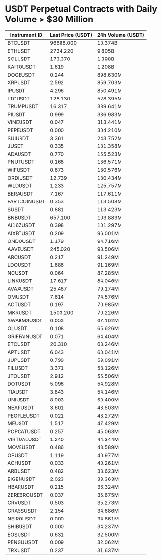 # USDT Perpetual Contracts with Daily Volume > $30 Million

| Instrument ID | Last Price (USDT) | 24h Volume (USDT) |
|---------------|-------------------|-------------------|
| BTCUSDT | 96688.000 | 10.374B |
| ETHUSDT | 2734.220 | 9.805B |
| SOLUSDT | 173.370 | 1.398B |
| KAITOUSDT | 1.619 | 1.208B |
| DOGEUSDT | 0.244 | 898.630M |
| XRPUSDT | 2.592 | 859.703M |
| IPUSDT | 4.296 | 850.491M |
| LTCUSDT | 128.130 | 528.395M |
| TRUMPUSDT | 16.317 | 339.641M |
| PIUSDT | 0.999 | 336.983M |
| VINEUSDT | 0.047 | 313.441M |
| PEPEUSDT | 0.000 | 304.210M |
| SUIUSDT | 3.361 | 243.752M |
| JUSDT | 0.335 | 181.358M |
| ADAUSDT | 0.770 | 155.523M |
| PNUTUSDT | 0.168 | 136.571M |
| WIFUSDT | 0.673 | 130.576M |
| ORDIUSDT | 12.739 | 130.434M |
| WLDUSDT | 1.233 | 125.757M |
| BERAUSDT | 7.167 | 117.611M |
| FARTCOINUSDT | 0.353 | 113.508M |
| SUSDT | 0.881 | 113.423M |
| BNBUSDT | 657.100 | 103.883M |
| AI16ZUSDT | 0.398 | 101.297M |
| AIXBTUSDT | 0.209 | 96.001M |
| ONDOUSDT | 1.179 | 94.716M |
| AAVEUSDT | 245.020 | 93.506M |
| ARCUSDT | 0.217 | 91.249M |
| LDOUSDT | 1.686 | 91.169M |
| NCUSDT | 0.064 | 87.285M |
| LINKUSDT | 17.617 | 84.046M |
| AVAXUSDT | 25.487 | 79.174M |
| OMUSDT | 7.614 | 74.576M |
| ACTUSDT | 0.197 | 70.985M |
| MKRUSDT | 1503.200 | 70.226M |
| SWARMSUSDT | 0.053 | 67.102M |
| OLUSDT | 0.108 | 65.626M |
| GRIFFAINUSDT | 0.071 | 64.404M |
| ETCUSDT | 20.310 | 63.246M |
| APTUSDT | 6.043 | 60.041M |
| JUPUSDT | 0.799 | 59.091M |
| FILUSDT | 3.371 | 58.126M |
| JTOUSDT | 2.912 | 55.506M |
| DOTUSDT | 5.096 | 54.928M |
| TIAUSDT | 3.843 | 54.146M |
| UNIUSDT | 8.903 | 50.400M |
| NEARUSDT | 3.601 | 48.503M |
| PEOPLEUSDT | 0.021 | 48.272M |
| MEUSDT | 1.517 | 47.429M |
| POPCATUSDT | 0.257 | 45.063M |
| VIRTUALUSDT | 1.240 | 44.344M |
| MOVEUSDT | 0.486 | 43.589M |
| OPUSDT | 1.119 | 40.977M |
| ACHUSDT | 0.033 | 40.261M |
| ARBUSDT | 0.482 | 38.623M |
| EIGENUSDT | 2.023 | 38.363M |
| HBARUSDT | 0.215 | 36.324M |
| ZEREBROUSDT | 0.037 | 35.675M |
| CRVUSDT | 0.503 | 35.273M |
| GRASSUSDT | 2.154 | 34.686M |
| NEIROUSDT | 0.000 | 34.661M |
| SHIBUSDT | 0.000 | 34.237M |
| EOSUSDT | 0.631 | 32.500M |
| PENGUUSDT | 0.009 | 32.062M |
| TRXUSDT | 0.237 | 31.637M |
